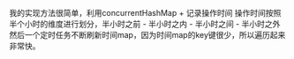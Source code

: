 我的实现方法很简单，利用concurrentHashMap + 记录操作时间
操作时间按照半个小时的维度进行划分，半小时之前 - 半小时之内 - 半小时之间 - 半小时之外
然后一个定时任务不断刷新时间map，因为时间map的key键很少，所以遍历起来非常快。